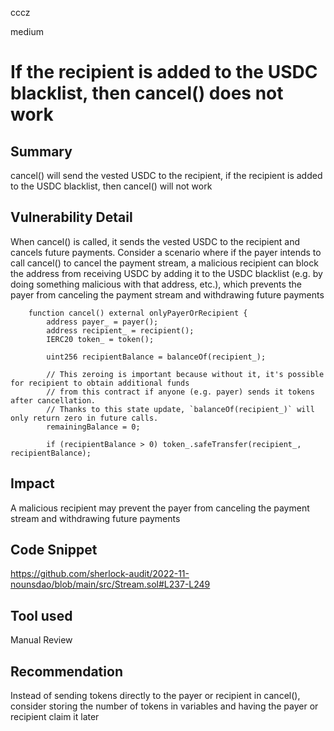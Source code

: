 cccz

medium

# If the recipient is added to the USDC blacklist, then cancel() does not work

## Summary
cancel() will send the vested USDC to the recipient, if the recipient is added to the USDC blacklist, then cancel() will not work

## Vulnerability Detail
When cancel() is called, it sends the vested USDC to the recipient and cancels future payments.
Consider a scenario where if the payer intends to call cancel() to cancel the payment stream, a malicious recipient can block the address from receiving USDC by adding it to the USDC blacklist (e.g. by doing something malicious with that address, etc.), which prevents the payer from canceling the payment stream and withdrawing future payments 
```solidity
    function cancel() external onlyPayerOrRecipient {
        address payer_ = payer();
        address recipient_ = recipient();
        IERC20 token_ = token();

        uint256 recipientBalance = balanceOf(recipient_);

        // This zeroing is important because without it, it's possible for recipient to obtain additional funds
        // from this contract if anyone (e.g. payer) sends it tokens after cancellation.
        // Thanks to this state update, `balanceOf(recipient_)` will only return zero in future calls.
        remainingBalance = 0;

        if (recipientBalance > 0) token_.safeTransfer(recipient_, recipientBalance);
```
## Impact
A malicious recipient may prevent the payer from canceling the payment stream and withdrawing future payments 
## Code Snippet
https://github.com/sherlock-audit/2022-11-nounsdao/blob/main/src/Stream.sol#L237-L249
## Tool used

Manual Review

## Recommendation
Instead of sending tokens directly to the payer or recipient in cancel(), consider storing the number of tokens in variables and having the payer or recipient claim it later
